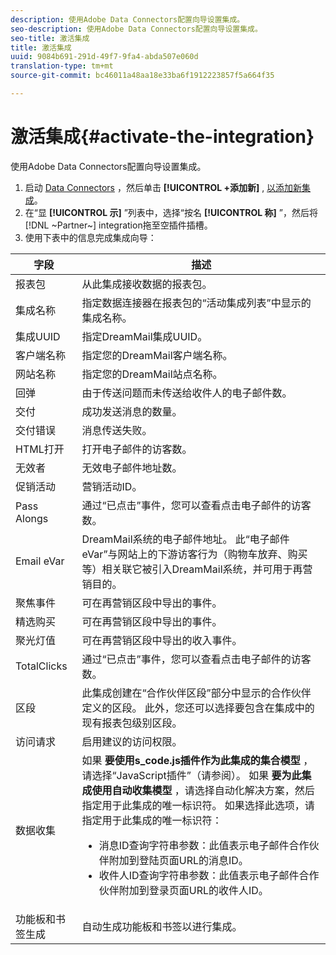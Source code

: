 ```yaml
---
description: 使用Adobe Data Connectors配置向导设置集成。
seo-description: 使用Adobe Data Connectors配置向导设置集成。
seo-title: 激活集成
title: 激活集成
uuid: 9084b691-291d-49f7-9fa4-abda507e060d
translation-type: tm+mt
source-git-commit: bc46011a48aa18e33ba6f1912223857f5a664f35

---
```



# 激活集成{#activate-the-integration}

使用Adobe Data Connectors配置向导设置集成。

1. 启动 [Data Connectors](https://marketing.adobe.com/resources/help/en_US/genesis/c_overview.html) ，然后单击 **[!UICONTROL +添加新]** , [以添加新集成](https://marketing.adobe.com/resources/help/en_US/genesis/t_add_integration.html)。
1. 在“显 **[!UICONTROL 示]** ”列表中，选择“按名 **[!UICONTROL 称]** ”，然后将 [!DNL ~Partner~] integration拖至空插件插槽。
1. 使用下表中的信息完成集成向导：

| 字段 | 描述 |
|--- |--- |
| 报表包 | 从此集成接收数据的报表包。 |
| 集成名称 | 指定数据连接器在报表包的“活动集成列表”中显示的集成名称。 |
| 集成UUID | 指定DreamMail集成UUID。 |
| 客户端名称 | 指定您的DreamMail客户端名称。 |
| 网站名称 | 指定您的DreamMail站点名称。 |
| 回弹 | 由于传送问题而未传送给收件人的电子邮件数。 |
| 交付 | 成功发送消息的数量。 |
| 交付错误 | 消息传送失败。 |
| HTML打开 | 打开电子邮件的访客数。 |
| 无效者 | 无效电子邮件地址数。 |
| 促销活动 | 营销活动ID。 |
| Pass Alongs | 通过“已点击”事件，您可以查看点击电子邮件的访客数。 |
| Email eVar | DreamMail系统的电子邮件地址。 此“电子邮件eVar”与网站上的下游访客行为（购物车放弃、购买等）相关联它被引入DreamMail系统，并可用于再营销目的。 |
| 聚焦事件 | 可在再营销区段中导出的事件。 |
| 精选购买 | 可在再营销区段中导出的事件。 |
| 聚光灯值 | 可在再营销区段中导出的收入事件。 |
| TotalClicks | 通过“已点击”事件，您可以查看点击电子邮件的访客数。 |
| 区段 | 此集成创建在“合作伙伴区段”部分中显示的合作伙伴定义的区段。 此外，您还可以选择要包含在集成中的现有报表包级别区段。 |
|  访问请求 | 启用建议的访问权限。 |
| 数据收集 | 如果 **要使用s_code.js插件作为此集成的集合模型** ，请选择“JavaScript插件”（请参阅）。 如果 **要为此集成使用自动收集模型** ，请选择自动化解决方案，然后指定用于此集成的唯一标识符。 如果选择此选项，请指定用于此集成的唯一标识符：<ul><li>消息ID查询字符串参数：此值表示电子邮件合作伙伴附加到登陆页面URL的消息ID。</li><li>收件人ID查询字符串参数：此值表示电子邮件合作伙伴附加到登录页面URL的收件人ID。</li></ul> |
| 功能板和书签生成 | 自动生成功能板和书签以进行集成。 |
